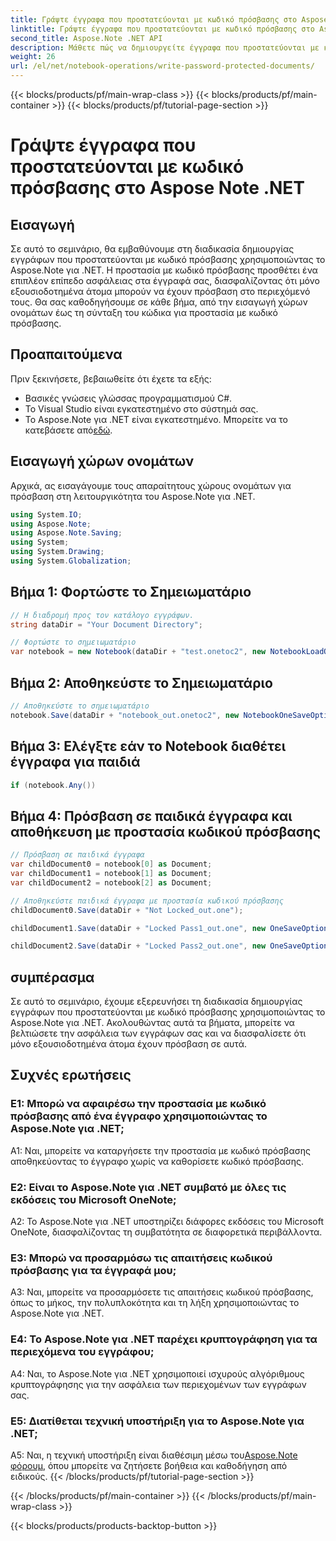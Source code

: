 ```yaml
---
title: Γράψτε έγγραφα που προστατεύονται με κωδικό πρόσβασης στο Aspose Note .NET
linktitle: Γράψτε έγγραφα που προστατεύονται με κωδικό πρόσβασης στο Aspose Note .NET
second_title: Aspose.Note .NET API
description: Μάθετε πώς να δημιουργείτε έγγραφα που προστατεύονται με κωδικό πρόσβασης στο Aspose Note .NET για βελτιωμένη ασφάλεια. Περιλαμβάνεται σεμινάριο βήμα προς βήμα.
weight: 26
url: /el/net/notebook-operations/write-password-protected-documents/
---
```


{{< blocks/products/pf/main-wrap-class >}}
{{< blocks/products/pf/main-container >}}
{{< blocks/products/pf/tutorial-page-section >}}

# Γράψτε έγγραφα που προστατεύονται με κωδικό πρόσβασης στο Aspose Note .NET

## Εισαγωγή

Σε αυτό το σεμινάριο, θα εμβαθύνουμε στη διαδικασία δημιουργίας εγγράφων που προστατεύονται με κωδικό πρόσβασης χρησιμοποιώντας το Aspose.Note για .NET. Η προστασία με κωδικό πρόσβασης προσθέτει ένα επιπλέον επίπεδο ασφάλειας στα έγγραφά σας, διασφαλίζοντας ότι μόνο εξουσιοδοτημένα άτομα μπορούν να έχουν πρόσβαση στο περιεχόμενό τους. Θα σας καθοδηγήσουμε σε κάθε βήμα, από την εισαγωγή χώρων ονομάτων έως τη σύνταξη του κώδικα για προστασία με κωδικό πρόσβασης.

## Προαπαιτούμενα

Πριν ξεκινήσετε, βεβαιωθείτε ότι έχετε τα εξής:
- Βασικές γνώσεις γλώσσας προγραμματισμού C#.
- Το Visual Studio είναι εγκατεστημένο στο σύστημά σας.
-  Το Aspose.Note για .NET είναι εγκατεστημένο. Μπορείτε να το κατεβάσετε από[εδώ](https://releases.aspose.com/note/net/).

## Εισαγωγή χώρων ονομάτων

Αρχικά, ας εισαγάγουμε τους απαραίτητους χώρους ονομάτων για πρόσβαση στη λειτουργικότητα του Aspose.Note για .NET.

```csharp
using System.IO;
using Aspose.Note;
using Aspose.Note.Saving;
using System;
using System.Drawing;
using System.Globalization;
```

## Βήμα 1: Φορτώστε το Σημειωματάριο
```csharp
// Η διαδρομή προς τον κατάλογο εγγράφων.
string dataDir = "Your Document Directory";

// Φορτώστε το σημειωματάριο
var notebook = new Notebook(dataDir + "test.onetoc2", new NotebookLoadOptions() { DeferredLoading = false });
```

## Βήμα 2: Αποθηκεύστε το Σημειωματάριο
```csharp
// Αποθηκεύστε το σημειωματάριο
notebook.Save(dataDir + "notebook_out.onetoc2", new NotebookOneSaveOptions() { DeferredSaving = true});
```

## Βήμα 3: Ελέγξτε εάν το Notebook διαθέτει έγγραφα για παιδιά
```csharp
if (notebook.Any())
```

## Βήμα 4: Πρόσβαση σε παιδικά έγγραφα και αποθήκευση με προστασία κωδικού πρόσβασης
```csharp
// Πρόσβαση σε παιδικά έγγραφα
var childDocument0 = notebook[0] as Document;
var childDocument1 = notebook[1] as Document;
var childDocument2 = notebook[2] as Document;

// Αποθηκεύστε παιδικά έγγραφα με προστασία κωδικού πρόσβασης
childDocument0.Save(dataDir + "Not Locked_out.one");

childDocument1.Save(dataDir + "Locked Pass1_out.one", new OneSaveOptions() { DocumentPassword = "pass" });

childDocument2.Save(dataDir + "Locked Pass2_out.one", new OneSaveOptions() { DocumentPassword = "pass2" });
```

## συμπέρασμα
Σε αυτό το σεμινάριο, έχουμε εξερευνήσει τη διαδικασία δημιουργίας εγγράφων που προστατεύονται με κωδικό πρόσβασης χρησιμοποιώντας το Aspose.Note για .NET. Ακολουθώντας αυτά τα βήματα, μπορείτε να βελτιώσετε την ασφάλεια των εγγράφων σας και να διασφαλίσετε ότι μόνο εξουσιοδοτημένα άτομα έχουν πρόσβαση σε αυτά.

## Συχνές ερωτήσεις

### Ε1: Μπορώ να αφαιρέσω την προστασία με κωδικό πρόσβασης από ένα έγγραφο χρησιμοποιώντας το Aspose.Note για .NET;

A1: Ναι, μπορείτε να καταργήσετε την προστασία με κωδικό πρόσβασης αποθηκεύοντας το έγγραφο χωρίς να καθορίσετε κωδικό πρόσβασης.

### Ε2: Είναι το Aspose.Note για .NET συμβατό με όλες τις εκδόσεις του Microsoft OneNote;

A2: Το Aspose.Note για .NET υποστηρίζει διάφορες εκδόσεις του Microsoft OneNote, διασφαλίζοντας τη συμβατότητα σε διαφορετικά περιβάλλοντα.

### Ε3: Μπορώ να προσαρμόσω τις απαιτήσεις κωδικού πρόσβασης για τα έγγραφά μου;

A3: Ναι, μπορείτε να προσαρμόσετε τις απαιτήσεις κωδικού πρόσβασης, όπως το μήκος, την πολυπλοκότητα και τη λήξη χρησιμοποιώντας το Aspose.Note για .NET.

### Ε4: Το Aspose.Note για .NET παρέχει κρυπτογράφηση για τα περιεχόμενα του εγγράφου;

A4: Ναι, το Aspose.Note για .NET χρησιμοποιεί ισχυρούς αλγόριθμους κρυπτογράφησης για την ασφάλεια των περιεχομένων των εγγράφων σας.

### Ε5: Διατίθεται τεχνική υποστήριξη για το Aspose.Note για .NET;

 A5: Ναι, η τεχνική υποστήριξη είναι διαθέσιμη μέσω του[Aspose.Note φόρουμ](https://forum.aspose.com/c/note/28), όπου μπορείτε να ζητήσετε βοήθεια και καθοδήγηση από ειδικούς.
{{< /blocks/products/pf/tutorial-page-section >}}

{{< /blocks/products/pf/main-container >}}
{{< /blocks/products/pf/main-wrap-class >}}

{{< blocks/products/products-backtop-button >}}
